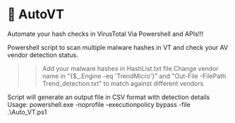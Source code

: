 # 🤖 AutoVT

Automate your hash checks in VirusTotal Via Powershell and APIs!!!


Powershell script to scan multiple malware hashes in VT and check your AV vendor detection status.

>>Add your malware hashes in HashList.txt file
>>Change vendor name in "{$_.Engine -eq 'TrendMicro'}" and "Out-File -FilePath Trend_detection.txt" to match against different vendors

Script will generate an output file in CSV format with detection details
Usage:
powershell.exe -noprofile -executionpolicy bypass -file .\Auto_VT.ps1
